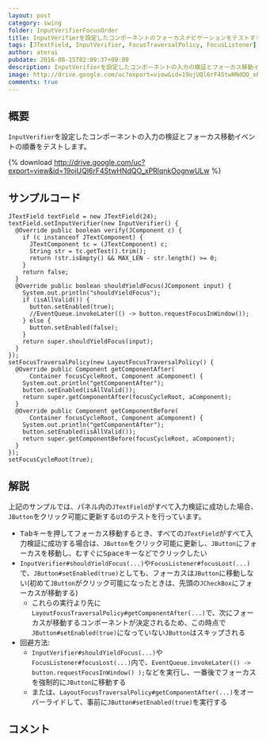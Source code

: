 ```yaml
---
layout: post
category: swing
folder: InputVerifierFocusOrder
title: InputVerifierを設定したコンポーネントのフォーカスナビゲーションをテストする
tags: [JTextField, InputVerifier, FocusTraversalPolicy, FocusListener]
author: aterai
pubdate: 2016-08-15T02:09:37+09:00
description: InputVerifierを設定したコンポーネントの入力の検証とフォーカス移動イベントの順番をテストします。
image: http://drive.google.com/uc?export=view&id=19ojUQl6rF4StwHNdQO_xPRlqnkOognwULw
comments: true
---
```

## 概要
`InputVerifier`を設定したコンポーネントの入力の検証とフォーカス移動イベントの順番をテストします。

{% download http://drive.google.com/uc?export=view&id=19ojUQl6rF4StwHNdQO_xPRlqnkOognwULw %}

## サンプルコード
<pre class="prettyprint"><code>JTextField textField = new JTextField(24);
textField.setInputVerifier(new InputVerifier() {
  @Override public boolean verify(JComponent c) {
    if (c instanceof JTextComponent) {
      JTextComponent tc = (JTextComponent) c;
      String str = tc.getText().trim();
      return !str.isEmpty() &amp;&amp; MAX_LEN - str.length() &gt;= 0;
    }
    return false;
  }
  @Override public boolean shouldYieldFocus(JComponent input) {
    System.out.println("shouldYieldFocus");
    if (isAllValid()) {
      button.setEnabled(true);
      //EventQueue.invokeLater(() -&gt; button.requestFocusInWindow());
    } else {
      button.setEnabled(false);
    }
    return super.shouldYieldFocus(input);
  }
});
setFocusTraversalPolicy(new LayoutFocusTraversalPolicy() {
  @Override public Component getComponentAfter(
      Container focusCycleRoot, Component aComponent) {
    System.out.println("getComponentAfter");
    button.setEnabled(isAllValid());
    return super.getComponentAfter(focusCycleRoot, aComponent);
  }
  @Override public Component getComponentBefore(
      Container focusCycleRoot, Component aComponent) {
    System.out.println("getComponentAfter");
    button.setEnabled(isAllValid());
    return super.getComponentBefore(focusCycleRoot, aComponent);
  }
});
setFocusCycleRoot(true);
</code></pre>

## 解説
上記のサンプルでは、パネル内の`JTextField`がすべて入力検証に成功した場合、`JButton`をクリック可能に更新する`UI`のテストを行っています。

- <kbd>Tab</kbd>キーを押してフォーカス移動するとき、すべての`JTextField`がすべて入力検証に成功する場合は、`JButton`をクリック可能に更新し、`JButton`にフォーカスを移動し、むすぐに<kbd>Space</kbd>キーなどでクリックしたい
- `InputVerifier#shouldYieldFocus(...)`や`FocusListener#focusLost(...)`で、`JButton#setEnabled(true)`としても、フォーカスは`JButton`に移動しない(初めて`JButton`がクリック可能になったときは、先頭の`JCheckBox`にフォーカスが移動する)
    - これらの実行より先に`LayoutFocusTraversalPolicy#getComponentAfter(...)`で、次にフォーカスが移動するコンポーネントが決定されるため、この時点で`JButton#setEnabled(true)`になっていない`JButton`はスキップされる
- 回避方法:
    - `InputVerifier#shouldYieldFocus(...)`や`FocusListener#focusLost(...)`内で、`EventQueue.invokeLater(() -> button.requestFocusInWindow() );`などを実行し、一番後でフォーカスを強制的に`JButton`に移動する
    - または、`LayoutFocusTraversalPolicy#getComponentAfter(...)`をオーバーライドして、事前に`JButton#setEnabled(true)`を実行する

<!-- dummy comment line for breaking list -->

## コメント
